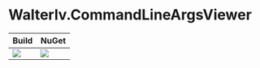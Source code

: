 # Walterlv.CommandLineArgsViewer

| Build | NuGet |
|--|--|
|![](https://github.com/dotnet-campus/Walterlv.CommandLineArgsViewer/workflows/.NET%20Core/badge.svg)|[![](https://img.shields.io/nuget/v/Walterlv.CommandLineArgsViewer.svg)](https://www.nuget.org/packages/Walterlv.CommandLineArgsViewer)|